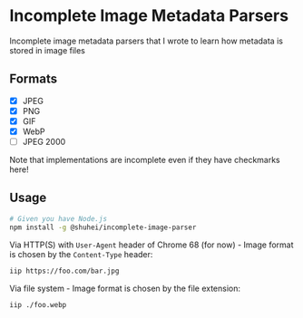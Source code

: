 # Incomplete Image Metadata Parsers

Incomplete image metadata parsers that I wrote to learn how metadata is stored in image files

## Formats

- [x] JPEG
- [x] PNG
- [x] GIF
- [x] WebP
- [ ] JPEG 2000

Note that implementations are incomplete even if they have checkmarks here!

## Usage

```sh
# Given you have Node.js
npm install -g @shuhei/incomplete-image-parser
```

Via HTTP(S) with `User-Agent` header of Chrome 68 (for now) - Image format is chosen by the `Content-Type` header:

```sh
iip https://foo.com/bar.jpg
```

Via file system - Image format is chosen by the file extension:

```sh
iip ./foo.webp
```
